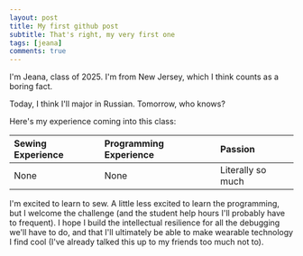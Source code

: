 ```yaml
---
layout: post
title: My first github post
subtitle: That's right, my very first one
tags: [jeana]
comments: true
---
```



I'm Jeana, class of 2025. I'm from New Jersey, which I think counts as a boring fact.


Today, I think I'll major in Russian. Tomorrow, who knows?


Here's my experience coming into this class:

| Sewing Experience | Programming Experience | Passion |
| :------ |:--- | :--- |
| None | None | Literally so much |


I'm excited to learn to sew. A little less excited to learn the programming, but I welcome the challenge (and the student help hours I'll probably have to frequent). I hope I build the intellectual resilience for all the debugging we'll have to do, and that I'll ultimately be able to make wearable technology I find cool (I've already talked this up to my friends too much not to).

